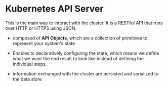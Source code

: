 # Kubernetes API Server

This is the main way to interact with the cluster. It is a RESTful API that runs over HTTP or HTTPS using JSON. 

- composed of **API Objects**, which are a collection of primitives to represent your system's state

- Enables to declaratively configuring the state, which means we define what we want the end result to look like instead of defining the individual steps.

- information exchanged with the cluster are persisted and serialized to the data store